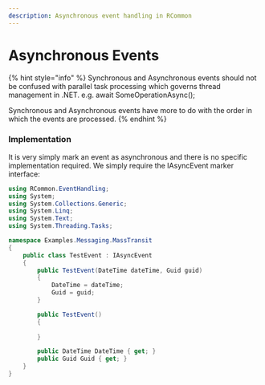 ```yaml
---
description: Asynchronous event handling in RCommon
---
```


# Asynchronous Events



{% hint style="info" %}
Synchronous and Asynchronous events should not be confused with parallel task processing which governs thread management in .NET. e.g. await SomeOperationAsync();

Synchronous and Asynchronous events have more to do with the order in which the events are processed.&#x20;
{% endhint %}



### Implementation

It is very simply mark an event as asynchronous and there is no specific implementation required. We simply require the IAsyncEvent marker interface:

```csharp
using RCommon.EventHandling;
using System;
using System.Collections.Generic;
using System.Linq;
using System.Text;
using System.Threading.Tasks;

namespace Examples.Messaging.MassTransit
{
    public class TestEvent : IAsyncEvent
    {
        public TestEvent(DateTime dateTime, Guid guid)
        {
            DateTime = dateTime;
            Guid = guid;
        }

        public TestEvent()
        {
                
        }

        public DateTime DateTime { get; }
        public Guid Guid { get; }
    }
}

```

